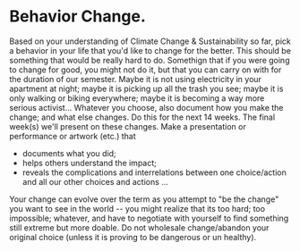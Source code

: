 # Behavior Change.

Based on your understanding of Climate Change & Sustainability so far, pick a behavior in your life that you'd like to change for the better. This should be something that would be really hard to do. Somethign that if you were going to change for good, you might not do it, but that you can carry on with for the duration of our semester. Maybe it is not using electricity in your apartment at night; maybe it is picking up all the trash you see; maybe it is only walking or biking everywhere; maybe it is becoming a way more serious activist... Whatever you choose, also document how you make the change; and what else changes. Do this for the next 14 weeks. The final week(s) we'll present on these changes. Make a presentation or performance or artwork (etc.) that

- documents what you did;
- helps others understand the impact;
- reveals the complications and interrelations between one choice/action and all our other choices and actions ...

Your change can evolve over the term as you attempt to "be the change" you want to see in the world -- you might realize that its too hard; too impossible; whatever, and have to negotiate with yourself to find something still extreme but more doable. Do not wholesale change/abandon your original choice (unless it is proving to be dangerous or un healthy).
